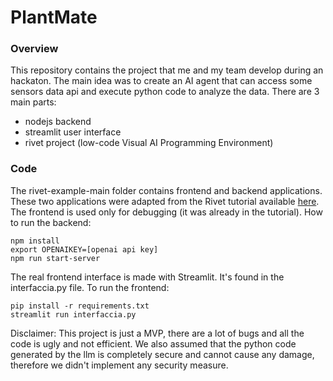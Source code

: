 # PlantMate

### Overview
This repository contains the project that me and my team develop during an hackaton.
The main idea was to create an AI agent that can access some sensors data api and execute python code to analyze the data.
There are 3 main parts: 
- nodejs backend
- streamlit user interface
- rivet project (low-code Visual AI Programming Environment)

### Code
The rivet-example-main folder contains frontend and backend applications. 
These two applications were adapted from the Rivet tutorial available [here](https://github.com/Ironclad/rivet-example).
The frontend is used only for debugging (it was already in the tutorial).
How to run the backend: 
```
npm install
export OPENAIKEY=[openai api key]
npm run start-server
```

The real frontend interface is made with Streamlit. It's found in the interfaccia.py file.
To run the frontend: 
```
pip install -r requirements.txt
streamlit run interfaccia.py
```

Disclaimer:
This project is just a MVP, there are a lot of bugs and all the code is ugly and not efficient.
We also assumed that the python code generated by the llm is completely secure and cannot cause any damage, therefore we didn't implement any security measure.
